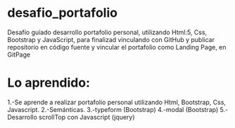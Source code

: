 # desafio_portafolio

Desafío guíado desarrollo portafolio personal, utilizando Html:5, Css, Bootstrap y JavaScript, para finalizad vinculando con GitHub y publicar repositorio en código fuente y vincular el portafolio como Landing Page, en GitPage


# Lo aprendido:

1.-Se aprende a realizar portafolio personal utilizando Html, Bootstrap, Css, Javascript.
2.-Semánticas.
3.-typeform (Bootstrap)
4.-modal (Bootstrap)
5.-Desarrollo scrollTop con Javascript (jquery)